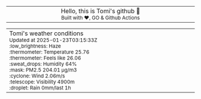 
<div align="center">
<table>
<tbody>
<td align="center">
<img width="2000" height="0"><br>
Hello, this is Tomi's github 👋<br>
<sup>Built with ❤️, GO & Github Actions</sup><br>
<img width="2000" height="0">
</td>
</tbody>
</table>
</div>
<table>
<tbody>
<td align="left">
<img width="2000" height="0"><br>
Tomi's weather conditions<br>
<sup>Updated at 2025-01-23T03:15:33Z</sup><br>
<sup>:low_brightness: Haze</sup><br>
<sup>:thermometer: Temperature 25.76 </sup><br>
<sup>:thermometer: Feels like 26.06</sup><br>
<sup>:sweat_drops: Humidity 64%</sup><br>
<sup>:mask: PM2.5 204.01 μg/m3</sup><br>
<sup>:cyclone: Wind 2.06m/s </sup><br>
<sup>:telescope: Visibility 4900m </sup><br>
<sup>:droplet: Rain 0mm/last 1h </sup><br>
<img width="2000" height="0">
</td>
<td align="left">
<img width="2000" height="0"><br>
<br>
<img width="2000" height="0">
</td>
</tbody>
</table>
</div>
    